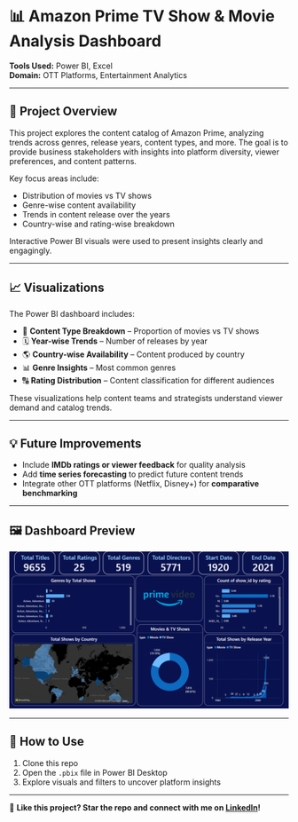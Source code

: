# 📊 Amazon Prime TV Show & Movie Analysis Dashboard

**Tools Used:** Power BI, Excel  
**Domain:** OTT Platforms, Entertainment Analytics

---

## 📌 Project Overview

This project explores the content catalog of Amazon Prime, analyzing trends across genres, release years, content types, and more. The goal is to provide business stakeholders with insights into platform diversity, viewer preferences, and content patterns.

Key focus areas include:

- Distribution of movies vs TV shows
- Genre-wise content availability
- Trends in content release over the years
- Country-wise and rating-wise breakdown

Interactive Power BI visuals were used to present insights clearly and engagingly.

---

## 📈 Visualizations

The Power BI dashboard includes:

- 🎥 **Content Type Breakdown** – Proportion of movies vs TV shows  
- 🗓️ **Year-wise Trends** – Number of releases by year  
- 🌎 **Country-wise Availability** – Content produced by country  
- 📊 **Genre Insights** – Most common genres  
- 🔠 **Rating Distribution** – Content classification for different audiences

These visualizations help content teams and strategists understand viewer demand and catalog trends.

---

## 💡 Future Improvements

- Include **IMDb ratings or viewer feedback** for quality analysis  
- Add **time series forecasting** to predict future content trends  
- Integrate other OTT platforms (Netflix, Disney+) for **comparative benchmarking**

---

## 🖼️ Dashboard Preview

![Amazon Prime Dashboard](https://github.com/Tanviiiii25/Amazon-Prime/blob/main/Screenshot%202025-04-05%20234745.png)

---

## 🚀 How to Use

1. Clone this repo  
2. Open the `.pbix` file in Power BI Desktop  
3. Explore visuals and filters to uncover platform insights

---

📢 **Like this project? Star the repo and connect with me on [LinkedIn](https://www.linkedin.com/in/tanvipatilofficial/)!**
